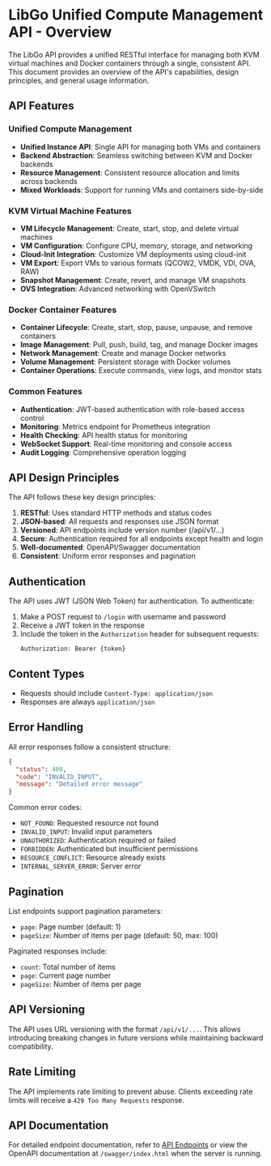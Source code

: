 # LibGo Unified Compute Management API - Overview

The LibGo API provides a unified RESTful interface for managing both KVM virtual machines and Docker containers through a single, consistent API. This document provides an overview of the API's capabilities, design principles, and general usage information.

## API Features

### Unified Compute Management
- **Unified Instance API**: Single API for managing both VMs and containers
- **Backend Abstraction**: Seamless switching between KVM and Docker backends
- **Resource Management**: Consistent resource allocation and limits across backends
- **Mixed Workloads**: Support for running VMs and containers side-by-side

### KVM Virtual Machine Features
- **VM Lifecycle Management**: Create, start, stop, and delete virtual machines
- **VM Configuration**: Configure CPU, memory, storage, and networking
- **Cloud-Init Integration**: Customize VM deployments using cloud-init
- **VM Export**: Export VMs to various formats (QCOW2, VMDK, VDI, OVA, RAW)
- **Snapshot Management**: Create, revert, and manage VM snapshots
- **OVS Integration**: Advanced networking with OpenVSwitch

### Docker Container Features
- **Container Lifecycle**: Create, start, stop, pause, unpause, and remove containers
- **Image Management**: Pull, push, build, tag, and manage Docker images
- **Network Management**: Create and manage Docker networks
- **Volume Management**: Persistent storage with Docker volumes
- **Container Operations**: Execute commands, view logs, and monitor stats

### Common Features
- **Authentication**: JWT-based authentication with role-based access control
- **Monitoring**: Metrics endpoint for Prometheus integration
- **Health Checking**: API health status for monitoring
- **WebSocket Support**: Real-time monitoring and console access
- **Audit Logging**: Comprehensive operation logging

## API Design Principles

The API follows these key design principles:

1. **RESTful**: Uses standard HTTP methods and status codes
2. **JSON-based**: All requests and responses use JSON format
3. **Versioned**: API endpoints include version number (/api/v1/...)
4. **Secure**: Authentication required for all endpoints except health and login
5. **Well-documented**: OpenAPI/Swagger documentation
6. **Consistent**: Uniform error responses and pagination

## Authentication

The API uses JWT (JSON Web Token) for authentication. To authenticate:

1. Make a POST request to `/login` with username and password
2. Receive a JWT token in the response
3. Include the token in the `Authorization` header for subsequent requests:
   ```
   Authorization: Bearer {token}
   ```

## Content Types

- Requests should include `Content-Type: application/json` 
- Responses are always `application/json`

## Error Handling

All error responses follow a consistent structure:

```json
{
  "status": 400,
  "code": "INVALID_INPUT",
  "message": "Detailed error message"
}
```

Common error codes:
- `NOT_FOUND`: Requested resource not found
- `INVALID_INPUT`: Invalid input parameters
- `UNAUTHORIZED`: Authentication required or failed
- `FORBIDDEN`: Authenticated but insufficient permissions
- `RESOURCE_CONFLICT`: Resource already exists
- `INTERNAL_SERVER_ERROR`: Server error

## Pagination

List endpoints support pagination parameters:
- `page`: Page number (default: 1)
- `pageSize`: Number of items per page (default: 50, max: 100)

Paginated responses include:
- `count`: Total number of items
- `page`: Current page number
- `pageSize`: Number of items per page

## API Versioning

The API uses URL versioning with the format `/api/v1/...`. This allows introducing breaking changes in future versions while maintaining backward compatibility.

## Rate Limiting

The API implements rate limiting to prevent abuse. Clients exceeding rate limits will receive a `429 Too Many Requests` response.

## API Documentation

For detailed endpoint documentation, refer to [API Endpoints](endpoints.md) or view the OpenAPI documentation at `/swagger/index.html` when the server is running.
